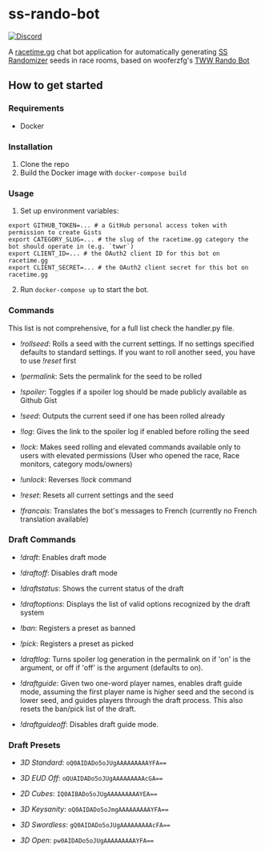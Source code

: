 # ss-rando-bot

[![Discord](https://img.shields.io/discord/767090759773323264?label=Discord&logo=discord&style=plastic)](https://discord.ssrando.com)

A [racetime.gg](https://racetime.gg) chat bot application for automatically 
generating [SS Randomizer](https://github.com/lepelog/sslib) seeds in race rooms, based on wooferzfg's [TWW Rando Bot](https://github.com/wooferzfg/tww-rando-bot)

## How to get started

### Requirements

* Docker

### Installation

1. Clone the repo
2. Build the Docker image with `docker-compose build`

### Usage

1. Set up environment variables:
```
export GITHUB_TOKEN=... # a GitHub personal access token with permission to create Gists
export CATEGORY_SLUG=... # the slug of the racetime.gg category the bot should operate in (e.g. `twwr`)
export CLIENT_ID=... # the OAuth2 client ID for this bot on racetime.gg
export CLIENT_SECRET=... # the OAuth2 client secret for this bot on racetime.gg
```
2. Run `docker-compose up` to start the bot.


### Commands

This list is not comprehensive, for a full list check the handler.py file.

- *!rollseed*: Rolls a seed with the current settings. If no settings specified defaults to standard settings. If you want to roll another seed, you have to use *!reset* first

- *!permalink*: Sets the permalink for the seed to be rolled

- *!spoiler*: Toggles if a spoiler log should be made publicly available as Github Gist

- *!seed*: Outputs the current seed if one has been rolled already

- *!log*: Gives the link to the spoiler log if enabled before rolling the seed

- *!lock*: Makes seed rolling and elevated commands available only to users with elevated permissions (User who opened the race, Race monitors, category mods/owners)

- *!unlock*: Reverses *!lock* command

- *!reset*: Resets all current settings and the seed

- *!francais*: Translates the bot's messages to French (currently no French translation available)

### Draft Commands
- *!draft*: Enables draft mode

- *!draftoff*: Disables draft mode

- *!draftstatus*: Shows the current status of the draft

- *!draftoptions*: Displays the list of valid options recognized by the draft system

- *!ban*: Registers a preset as banned

- *!pick*: Registers a preset as picked

- *!draftlog*: Turns spoiler log generation in the permalink on if 'on' is the argument, or off if 'off' is the argument (defaults to on).

- *!draftguide*: Given two one-word player names, enables draft guide mode, assuming the first player name is higher seed and the second is lower seed, and guides players through the draft process. This also resets the ban/pick list of the draft.

- *!draftguideoff*: Disables draft guide mode.

### Draft Presets 
- *3D Standard*: ``oQ0AIDADo5oJUgAAAAAAAAAYFA==``

- *3D EUD Off*: ``oQUAIDADo5oJUgAAAAAAAAAcGA==``

- *2D Cubes*: ``IQ0AIBADo5oJUgAAAAAAAAAYEA==``

- *3D Keysanity*: ``oQ0AIDADo5oJmgAAAAAAAAAYFA==``

- *3D Swordless*: ``gQ0AIDADo5oJUgAAAAAAAAAcFA==``

- *3D Open*: ``pw0AIDADo5oJUgAAAAAAAAAYFA==``
